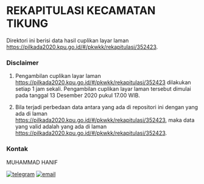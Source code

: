 
# REKAPITULASI KECAMATAN TIKUNG

Direktori ini berisi data hasil cuplikan layar laman https://pilkada2020.kpu.go.id/#/pkwkk/rekapitulasi/352423.

### Disclaimer

1. Pengambilan cuplikan layar laman https://pilkada2020.kpu.go.id/#/pkwkk/rekapitulasi/352423 dilakukan setiap 1 jam sekali. Pengambilan cuplikan layar laman tersebut dimulai pada tanggal 13 Desember 2020 pukul 17.00 WIB.

2. Bila terjadi perbedaan data antara yang ada di repositori ini dengan yang ada di laman https://pilkada2020.kpu.go.id/#/pkwkk/rekapitulasi/352423, maka data yang valid adalah yang ada di laman https://pilkada2020.kpu.go.id/#/pkwkk/rekapitulasi/352423.

### Kontak

MUHAMMAD HANIF

[![telegram](https://img.shields.io/badge/telegram-@muhammad__hanif-blue)](https://t.me/muhammad_hanif) [![email](https://img.shields.io/badge/email-moehammadhanif@gmail.com-white)](mailto:moehammadhanif@gmail.com)


